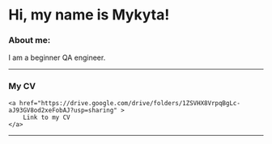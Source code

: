 <div>
	<a href="https://github.com/MykytaDerevianenko/MykytaDerevianenko"
		<img scr="https://raw.githubusercontent.com/MykytaDerevianenko/MykytaDerevianenko/main/assets/Name.png" alt="header" />
	</a>
</div>

# Hi, my name is Mykyta!

### About me:

I am a beginner QA engineer.

---
<div>
	<h3>
		My CV
	</h3>
	
	<a href="https://drive.google.com/drive/folders/1ZSVHX8VrpqBgLc-aJ93GV8od2xeFobAJ?usp=sharing" >
		Link to my CV
	</a>
</div>

---



